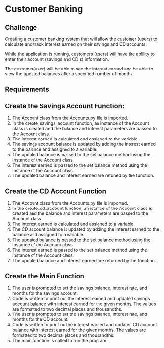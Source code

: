# Customer Banking

## Challenge

Creating a customer banking system that will allow the customer (users) to calculate and track interest earned on their savings and CD accounts.

While the application is running, customers (users) will have the ablility to enter their account (savings and CD's) information.

The customer(user) will be able to see the interest earned and be able to view the updated balances after a specified number of months.

## Requirements
## Create the Savings Account Function:

1. The Account class from the Accounts.py file is imported.
2. In the create_savings_account function, an instance of the Account class is created and the balance and interest parameters are passed to the Account class.
3. The interest earned is calculated and assigned to the variable.
4. The savings account balance is updated by adding the interest earned to the balance and assigned to a variable.
5. The updated balance is passed to the set balance method using the instance of the Account class.
6. The interest earned is passed to the set balance method using the instance of the Account class.
7. The updated balance and interest earned are retuned by the function. 

## Create the CD Account Function

1. The Account class from the Accounts.py file is imported.
2. In the create_cd_account function, an istance of the Account class is created and the balance and interest parameters are passed to the Account class.
3. The interest earned is calculated and assigned to a variable.
4. The CD account balance is updated by adding the interest earned to the balance and assigned to a variable.
5. The updated balance is passed to the set balance method using the instance of the Account class.
6. The interest earned is passed to the set balance method using the instance of the Account class.
7. The updated balance and interest earned are returned by the function.

## Create the Main Function

1. The user is prompted to set the savings balance, interest rate, and months for the savings account.
2. Code is written to print out the interest earned and updated savings account balance with interest earned for the given months. The values are formatted to two decimal places and thousandths.
3. The user is prompted to set the savings balance, interest rate, and months for the CD account.
4. Code is written to print ou the interest earned and updated CD account balance with interest earned for the given months. The values are formatted to two decimal places and thousandths.
5. The main function is called to run the program.